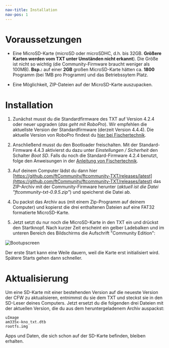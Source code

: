 ```yaml
---
nav-title: Installation
nav-pos: 1
---
```

# Voraussetzungen

* Eine MicroSD-Karte (microSD oder microSDHC, d.h. bis 32GB. **Größere Karten werden vom TXT unter Umständen nicht erkannt**). Die Größe ist nicht so wichtig (die Community-Firmware braucht weniger als 100MB). **Bsp.:** auf einer **2GB** großen MicroSD-Karte hätten ca. **1800** Programm (bei 1MB pro Programm) und das Betriebssytem Platz.

* Eine Möglichkeit, ZIP-Dateien auf der MicroSD-Karte auszupacken.

# Installation

1. Zunächst musst du die Standardfirmware des TXT auf Version 4.2.4 oder neuer upgraden (_das geht mit RoboPro_). Wir empfehlen die aktuellste Version der Standardfirmware (derzeit Version 4.4.4). Die aktuelle Version von RoboPro findest du [hier bei Fischertechnik](https://www.fischertechnik.de/-/media/fischertechnik/fite/service/downloads/robotics/robo-pro/documents/update-robopro.ashx).

1. Anschließend musst du den Bootloader freischalten. Mit der Standard-Firmware 4.4.3 aktivierst du dazu unter _Einstellungen / Sicherheit_ den Schalter _Boot SD_. Falls du noch die Standard-Firmware 4.2.4 benutzt, folge den Anweisungen in der  [Anleitung von Fischertechnik](https://www.fischertechnik.de/-/media/fischertechnik/fite/service/downloads/robotics/txt-controller/documents/freischaltung_des_bootloaders_deutsch.ashx).

1. Auf deinem Computer lädst du dann hier [https://github.com/ftCommunity/ftcommunity-TXT/releases/latest](https://github.com/ftCommunity/ftcommunity-TXT/releases/latest) das ZIP-Archiv mit der Community-Firmware herunter (_aktuell ist die Datei "ftcommunity-txt-0.9.5.zip"_) und speicherst die Datei ab.

1. Du packst das Archiv aus (mit einem Zip-Programm auf deinem Computer) und kopierst die drei enthaltenen Dateien auf eine FAT32 formatierte MicroSD-Karte.

1. Jetzt setzt du nur noch die MicroSD-Karte in den TXT ein und drückst den Startknopf. Nach kurzer Zeit erscheint ein gelber Ladebalken und im unteren Bereich des Bildschirms die Aufschrift "Community Edition":

 ![Bootupscreen](https://raw.githubusercontent.com/ftCommunity/ftcommunity-TXT/master/board/fischertechnik/TXT/rootfs/etc/ftc-logo.png)

Der erste Start kann eine Weile dauern, weil die Karte erst initialisiert wird. Spätere Starts gehen dann schneller.

 
# Aktualisierung
 
Um eine SD-Karte mit einer bestehenden Version auf die neueste Version der CFW zu aktualisieren, entnimmst du sie dem TXT und steckst sie in den SD-Leser deines Computers. Jetzt ersetzt du die folgenden drei Dateien mit der aktuellen Version, die du aus dem heruntergeladenem Archiv auspackst:

    uImage
    am335x-kno_txt.dtb
    rootfs.img
    
Apps und Daten, die sich schon auf der SD-Karte befinden, bleiben erhalten.

